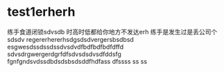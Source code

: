 # test1erherh
练手食道闭锁sdvsdb
时高时低都给你地方不发达erh
练手是发生过是丢公司个sdsdv
regererhererhsdgsdsdvergersbsdbsd
esgwesdssdssdssdvsdvdfbdfbdfbdfdffd
sdvsdrgwergerdgrfdfsdvsdsdvsdfddsfg
fgnfgndsvdssdbdsdsbsdsddfhdfass
dfssss
ss
ss
